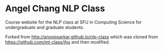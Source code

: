 Angel Chang NLP Class
=======================

Course website for the NLP class at SFU in Computing Science for undergraduate and graduate students.

Forked from http://anoopsarkar.github.io/nlp-class which was cloned from https://github.com/mt-class/jhu and then modified.


